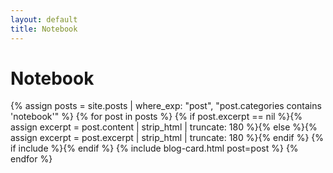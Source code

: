 ```yaml
---
layout: default
title: Notebook
---
```


# Notebook

{% assign posts = site.posts | where_exp: "post", "post.categories contains 'notebook'" %}
{% for post in posts %}
  {% if post.excerpt == nil %}{% assign excerpt = post.content | strip_html | truncate: 180 %}{% else %}{% assign excerpt = post.excerpt | strip_html | truncate: 180 %}{% endif %}
  {% if include %}{% endif %}
  {% include blog-card.html post=post %}
{% endfor %}
